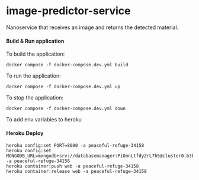 # image-predictor-service

Nanoservice that receives an image and returns the detected material.

#### Build & Run application

To build the application:

`docker compose -f docker-compose.dev.yml build`

To run the application:

`docker compose -f docker-compose.dev.yml up`

To stop the application:

`docker compose -f docker-compose.dev.yml down`

To add env variables to heroku

#### Heroku Deploy

```
heroku config:set PORT=8000 -a peaceful-refuge-34158
heroku config:set MONGODB_URL=mongodb+srv://databasemanager:PiOnnLtfdyZrL7h5@cluster0.b3b5klh.mongodb.net/test -a peaceful-refuge-34158
heroku container:push web -a peaceful-refuge-34158
heroku container:release web -a peaceful-refuge-34158
```
